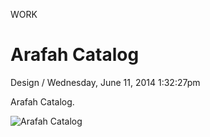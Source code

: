 <p class="type">WORK</p>

# Arafah Catalog

<p class="meta">Design  /  Wednesday, June 11, 2014 1:32:27pm</p>

Arafah Catalog.

![Arafah Catalog](https://farooq-agent.web.app/assets/images/works/large/RXmjtsRZ_work_image.jpg)
